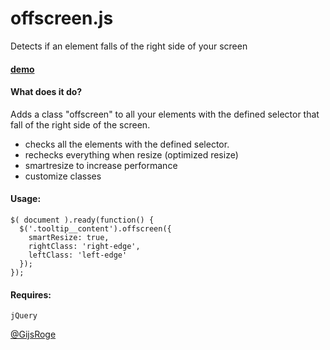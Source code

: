 offscreen.js
=========

Detects if an element falls of the right side of your screen


#### [demo](http://gijsroge.github.io/offscreen.js)


#### What does it do?
Adds a class "offscreen" to all your elements with the defined selector that fall of the right side of the screen. 


 - checks all the elements with the defined selector.
 - rechecks everything when resize (optimized resize)
 - smartresize to increase performance
 - customize classes


#### Usage:
```
$( document ).ready(function() {
  $('.tooltip__content').offscreen({
    smartResize: true,
    rightClass: 'right-edge',
    leftClass: 'left-edge'
  });
});   
```

#### Requires:
```
jQuery
```


[@GijsRoge](https://twitter.com/GijsRoge)